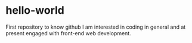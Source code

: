 # hello-world
First repository to know github 
I am interested in coding in general and at present engaged with front-end web development.
